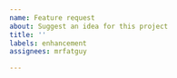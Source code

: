 ```yaml
---
name: Feature request
about: Suggest an idea for this project
title: ''
labels: enhancement
assignees: mrfatguy

---
```



